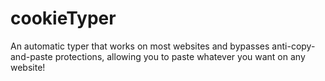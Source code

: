 # cookieTyper
An automatic typer that works on most websites and bypasses anti-copy-and-paste protections, allowing you to paste whatever you want on any website!
